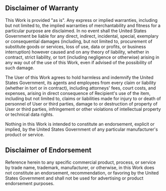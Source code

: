 ## Disclaimer of Warranty

This Work is provided "as is". Any express or implied warranties, including
but not limited to, the implied warranties of merchantability and fitness for
a particular purpose are disclaimed. In no event shall the United States
Government be liable for any direct, indirect, incidental, special, exemplary
or consequential damages (including, but not limited to, procurement of
substitute goods or services, loss of use, data or profits, or business
interruption) however caused and on any theory of liability, whether in
contract, strict liability, or tort (including negligence or otherwise)
arising in any way out of the use of this Work, even if advised of the
possibility of such damage.

The User of this Work agrees to hold harmless and indemnify the United States
Government, its agents and employees from every claim or liability (whether
in tort or in contract), including attorneys' fees, court costs, and expenses,
arising in direct consequence of Recipient's use of the item, including but
not limited to, claims or liabilities made for injury to or death of personnel
of User or third parties, damage to or destruction of property of User or
third parties, infringement or other violations of intellectual property or
technical data rights.

Nothing in this Work is intended to constitute an endorsement, explicit or
implied, by the United States Government of any particular manufacturer's
product or service.

## Disclaimer of Endorsement

Reference herein to any specific commercial product, process, or service by
trade name, trademark, manufacturer, or otherwise, in this Work does not
constitute an endorsement, recommendation, or favoring by the United States
Government and shall not be used for advertising or product endorsement
purposes.